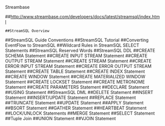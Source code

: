 Streambase

##http://www.streambase.com/developers/docs/latest/streamsql/index.html

    ##StreamSQL Overview
##StreamSQL Guide Conventions
##StreamSQL Tutorial
##Converting EventFlow to StreamSQL
##Wildcard Rules in StreamSQL SELECT Statements
##StreamSQL Reserved Words
##StreamSQL DDL
##CREATE SCHEMA Statement
##CREATE INPUT STREAM Statement
##CREATE OUTPUT STREAM Statement
##CREATE STREAM Statement
##CREATE ERROR INPUT STREAM Statement
##CREATE ERROR OUTPUT STREAM Statement
##CREATE TABLE Statement
##CREATE INDEX Statement
##CREATE WINDOW Statement
##CREATE MATERIALIZED WINDOW Statement
##CREATE LOCKSET Statement
##CREATE METRONOME Statement
##CREATE PARAMETERS Statement
##DECLARE Statement
##USING Statement
##StreamSQL DML
##DELETE Statement
##INSERT Statement
##INSERT/UPDATE Statement
##REPLACE Statement
##TRUNCATE Statement
##UPDATE Statement
##APPLY Statement
##BSORT Statement
##GATHER Statement
##HEARTBEAT Statement
##LOCK/UNLOCK Statements
##MERGE Statement
##SELECT Statement
##Tuple Join
##UNION Statement
##VJOIN Statement